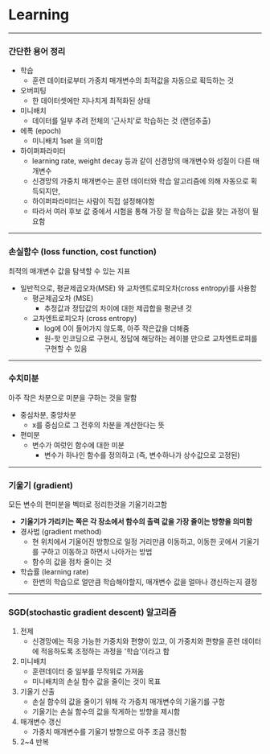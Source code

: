 # Learning

***

### 간단한 용어 정리
* 학습
    * 훈련 데이터로부터 가중치 매개변수의 최적값을 자동으로 획득하는 것
* 오버피팅
    * 한 데이터셋에만 지나치게 최적화된 상태
* 미니배치 
    * 데이터를 일부 추려 전체의 '근사치'로 학습하는 것 (랜덤추출)
* 에폭 (epoch)
    * 미니배치 1set 을 의미함
* 하이퍼파라미터
    * learning rate, weight decay 등과 같이 신경망의 매개변수와 성질이 다른 매개변수
    * 신경망의 가중치 매개변수는 훈련 데이터와 학습 알고리즘에 의해 자동으로 획득되지만,
    * 하이퍼파라미터는 사람이 직접 설정해야함
    * 따라서 여러 후보 값 중에서 시험을 통해 가장 잘 학습하는 값을 찾는 과정이 필요함
    
****

### 손실함수 (loss function, cost function)
최적의 매개변수 값을 탐색할 수 있는 지표
* 일반적으로, 평균제곱오차(MSE) 와 교차엔트로피오차(cross entropy)를 사용함
    * 평균제곱오차 (MSE)
        * 추정값과 정답값의 차이에 대한 제곱합을 평균낸 것
    * 교차엔트로피오차 (cross entropy)
        * log에 0이 들어가지 않도록, 아주 작은값을 더해줌
        * 원-핫 인코딩으로 구현시, 정답에 해당하는 레이블 만으로 교차엔트로피를 구현할 수 있음

****

### 수치미분
아주 작은 차분으로 미분을 구하는 것을 말함
* 중심차분, 중앙차분
    * x를 중심으로 그 전후의 차분을 계산한다는 뜻
* 편미분
    * 변수가 여럿인 함수에 대한 미분
        * 변수가 하나인 함수를 정의하고 (즉, 변수하나가 상수값으로 고정된)
        
****

### 기울기 (gradient)
모든 변수의 편미분을 벡터로 정리한것을 기울기라고함
* **기울기가 가리키는 쪽은 각 장소에서 함수의 출력 값을 가장 줄이는 방향을 의미함**
* 경사법 (gradient method)
    * 현 위치에서 기울어진 방향으로 일정 거리만큼 이동하고, 이동한 곳에서 기울기를 구하고 이동하고 하면서 나아가는 방법
    * 함수의 값을 점차 줄이는 것
* 학습률 (learning rate)
    * 한번의 학습으로 얼만큼 학습해야할지, 매개변수 값을 얼마나 갱신하는지 결정

****

### SGD(stochastic gradient descent) 알고리즘
1. 전제
    * 신경망에는 적응 가능한 가중치와 편향이 있고, 이 가중치와 편향을 훈련 데이터에 적응하도록 조정하는 과정을 '학습'이라고 함
2. 미니배치
    * 훈련데이터 중 일부를 무작위로 가져옴
    * 미니배치의 손실 함수 값을 줄이는 것이 목표
3. 기울기 산출
    * 손실 함수의 값을 줄이기 위해 각 가중치 매개변수의 기울기를 구함
    * 기울기는 손실 함수의 값을 작게하는 방향을 제시함
4. 매개변수 갱신
    * 가중치 매개변수를 기울기 방향으로 아주 조금 갱신함
5. 2~4 반복

